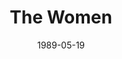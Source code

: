 ---
title: The Women
date: 1989-05-19
closing_date: 1989-06-03
layout: productions
playbill:
Theatre: Theatre Jacksonville
Venue: Little Theatre
cast:
- Jane: Robin Mori
- Nancy: Sue Hurley
- Peggy: Carol Ann Gribbin
- Sylvia: Marcia Morgan Senen
- Edith: Lori Schultz
- Mary: Robbi Neal
- First Hairdresser: Ann C. Quartz
- Head Hairdresser: Kaye Jennings
- Princess Tamara: Debbie Templeton
- Crystal Allen: Cyndi Marie
- Exercise Instructress: Ann C. Quartz
- Maggie: Shirley Nye
- Miss Trimmerback: Kaye Jennings
- Miss Watts: Ann Wittenstein
- A Nurse: Ann C. Quartz
- Lucy: Sarah Boone
- Countess de Lage: Nan Resnick
- Helene: Debbie Templeton
- First Society Woman: Ann Wittenstein
- 2nd Society Woman: Debbie Templeton
- Sadie: Ann C. Quartz
- Cigarette Girl: Shirley Nye
- Girl in Distress: Sarah Boone
crew:
- Artistic Director: Robert Arleigh White
- Scenic Designer: Hal D. Henderson
- Lighting Designer: Kelly Hart
- Technical Director: Hal D. Henderson
- Lighting Director: Kelly Hart
- Costume Coordinator: Widget Wilson
- Sound Design: Robert Arleigh White
- Stage Manager: Karl Rogers
- Lighting & Sound Operator: Gloria Pepe
- Set Construction:
  - Joe Bove
  - Garry Bragg
  - Juan Carcaba
  - Susan Carcaba
  - Scott Hanna
  - Shyla Henderson
  - Ray Holcomb
  - Craig Kassan
  - Beth Wolford
  - Charlotte Lawson
  - Gloria Pepe
  - Don Peterson
  - Hal Peterson
  - Derick Peterson
  - Ken Wooten
- Properties:
  - Laurie Davidson
  - Shyla Henderson
- Key Grip: Don Peterson
- Stage Crew:
  - Scott Hanna
  - Ken Wooten
  - Craig Kassan
  - David Stillson
- Poster Design: Tom Schiffanella
orchestra:
external_links:
---